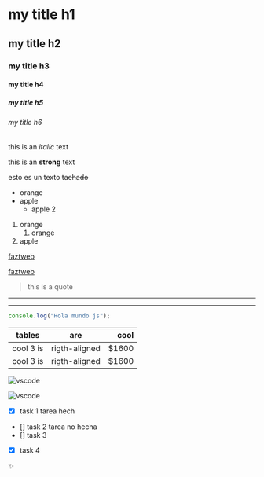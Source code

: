 <!-- Headings -->
# my title h1
## my title h2
### my title h3
#### my title h4
##### my title h5
###### my title h6

<!-- italic -->
this is an *italic* text
<!-- strong -->
this is an **strong** text
<!-- strikethrough -->
esto es un texto ~~tachado~~


<!-- Ul -->
* orange
* apple
  * apple 2

<!-- Ol -->
1. orange
    1. orange
2. apple


<!-- links -->
[faztweb](https://faztweb.com)

<!-- link con mensaje tipo hover -->
[faztweb](https://faztweb.com "pag web")


<!-- citas -->
> this is a quote

<!-- líneas -->
_ _ _
___


<!-- code -->
```js
console.log("Hola mundo js");
```

<!-- tablas --> 
| tables    | are            | cool  |
|---------  |:--------------:| -----:|
| cool 3 is | rigth-aligned  | $1600 |
| cool 3 is | rigth-aligned  | $1600 |



<!-- logos -->
![vscode](https://upload.wikimedia.org/wikipedia/commons/thumb/9/9a/Visual_Studio_Code_1.35_icon.svg/2048px-Visual_Studio_Code_1.35_icon.svg.png "vscode")

![vscode](vscode.png "scode img")


<!-- Github MarkDown -->
* [x] task 1 tarea hech
* [] task 2 tarea no hecha
* [] task 3
* [x] task 4


<!-- emojis  -->
:sparkles:

